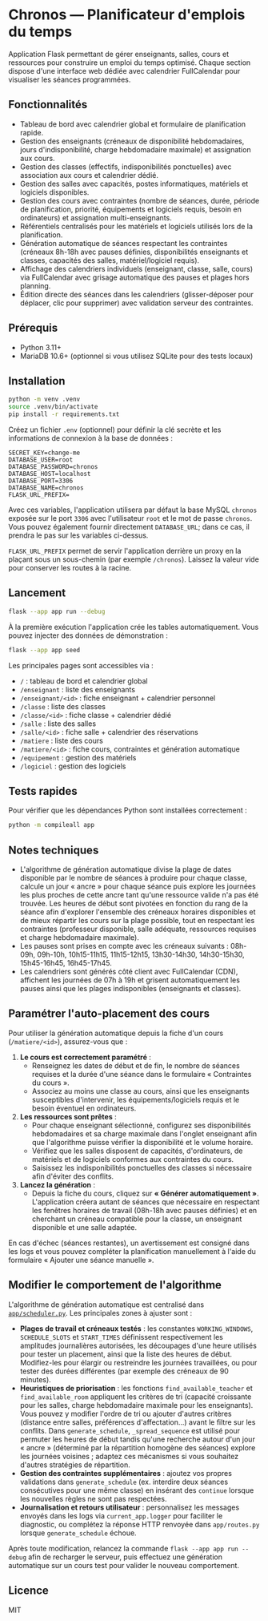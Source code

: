 # Chronos — Planificateur d'emplois du temps

Application Flask permettant de gérer enseignants, salles, cours et ressources pour construire un emploi du temps optimisé. Chaque section dispose d'une interface web dédiée avec calendrier FullCalendar pour visualiser les séances programmées.

## Fonctionnalités

- Tableau de bord avec calendrier global et formulaire de planification rapide.
- Gestion des enseignants (créneaux de disponibilité hebdomadaires, jours d'indisponibilité, charge hebdomadaire maximale) et assignation aux cours.
- Gestion des classes (effectifs, indisponibilités ponctuelles) avec association aux cours et calendrier dédié.
- Gestion des salles avec capacités, postes informatiques, matériels et logiciels disponibles.
- Gestion des cours avec contraintes (nombre de séances, durée, période de planification, priorité, équipements et logiciels requis, besoin en ordinateurs) et assignation multi-enseignants.
- Référentiels centralisés pour les matériels et logiciels utilisés lors de la planification.
- Génération automatique de séances respectant les contraintes (créneaux 8h-18h avec pauses définies, disponibilités enseignants et classes, capacités des salles, matériel/logiciel requis).
- Affichage des calendriers individuels (enseignant, classe, salle, cours) via FullCalendar avec grisage automatique des pauses et plages hors planning.
- Édition directe des séances dans les calendriers (glisser-déposer pour déplacer, clic pour supprimer) avec validation serveur des contraintes.

## Prérequis

- Python 3.11+
- MariaDB 10.6+ (optionnel si vous utilisez SQLite pour des tests locaux)

## Installation

```bash
python -m venv .venv
source .venv/bin/activate
pip install -r requirements.txt
```

Créez un fichier `.env` (optionnel) pour définir la clé secrète et les informations de connexion à la base de données :

```env
SECRET_KEY=change-me
DATABASE_USER=root
DATABASE_PASSWORD=chronos
DATABASE_HOST=localhost
DATABASE_PORT=3306
DATABASE_NAME=chronos
FLASK_URL_PREFIX=
```

Avec ces variables, l'application utilisera par défaut la base MySQL `chronos` exposée sur le port `3306` avec l'utilisateur `root` et le mot de passe `chronos`. Vous pouvez également fournir directement `DATABASE_URL`; dans ce cas, il prendra le pas sur les variables ci-dessus.

`FLASK_URL_PREFIX` permet de servir l'application derrière un proxy en la plaçant sous un sous-chemin (par exemple `/chronos`). Laissez la valeur vide pour conserver les routes à la racine.
## Lancement

```bash
flask --app app run --debug
```

À la première exécution l'application crée les tables automatiquement. Vous pouvez injecter des données de démonstration :

```bash
flask --app app seed
```

Les principales pages sont accessibles via :

- `/` : tableau de bord et calendrier global
- `/enseignant` : liste des enseignants
- `/enseignant/<id>` : fiche enseignant + calendrier personnel
- `/classe` : liste des classes
- `/classe/<id>` : fiche classe + calendrier dédié
- `/salle` : liste des salles
- `/salle/<id>` : fiche salle + calendrier des réservations
- `/matiere` : liste des cours
- `/matiere/<id>` : fiche cours, contraintes et génération automatique
- `/equipement` : gestion des matériels
- `/logiciel` : gestion des logiciels

## Tests rapides

Pour vérifier que les dépendances Python sont installées correctement :

```bash
python -m compileall app
```

## Notes techniques

- L'algorithme de génération automatique divise la plage de dates disponible par le nombre de séances à produire pour chaque classe, calcule un jour « ancre » pour chaque séance puis explore les journées les plus proches de cette ancre tant qu'une ressource valide n'a pas été trouvée. Les heures de début sont pivotées en fonction du rang de la séance afin d'explorer l'ensemble des créneaux horaires disponibles et de mieux répartir les cours sur la plage possible, tout en respectant les contraintes (professeur disponible, salle adéquate, ressources requises et charge hebdomadaire maximale).
- Les pauses sont prises en compte avec les créneaux suivants : 08h-09h, 09h-10h, 10h15-11h15, 11h15-12h15, 13h30-14h30, 14h30-15h30, 15h45-16h45, 16h45-17h45.
- Les calendriers sont générés côté client avec FullCalendar (CDN), affichent les journées de 07h à 19h et grisent automatiquement les pauses ainsi que les plages indisponibles (enseignants et classes).

## Paramétrer l'auto-placement des cours

Pour utiliser la génération automatique depuis la fiche d'un cours (`/matiere/<id>`), assurez-vous que :

1. **Le cours est correctement paramétré** :
   - Renseignez les dates de début et de fin, le nombre de séances requises et la durée d'une séance dans le formulaire « Contraintes du cours ».
   - Associez au moins une classe au cours, ainsi que les enseignants susceptibles d'intervenir, les équipements/logiciels requis et le besoin éventuel en ordinateurs.
2. **Les ressources sont prêtes** :
   - Pour chaque enseignant sélectionné, configurez ses disponibilités hebdomadaires et sa charge maximale dans l'onglet enseignant afin que l'algorithme puisse vérifier la disponibilité et le volume horaire.
   - Vérifiez que les salles disposent de capacités, d'ordinateurs, de matériels et de logiciels conformes aux contraintes du cours.
   - Saisissez les indisponibilités ponctuelles des classes si nécessaire afin d'éviter des conflits.
3. **Lancez la génération** :
   - Depuis la fiche du cours, cliquez sur **« Générer automatiquement »**. L'application créera autant de séances que nécessaire en respectant les fenêtres horaires de travail (08h-18h avec pauses définies) et en cherchant un créneau compatible pour la classe, un enseignant disponible et une salle adaptée.

En cas d'échec (séances restantes), un avertissement est consigné dans les logs et vous pouvez compléter la planification manuellement à l'aide du formulaire « Ajouter une séance manuelle ».

## Modifier le comportement de l'algorithme

L'algorithme de génération automatique est centralisé dans [`app/scheduler.py`](app/scheduler.py). Les principales zones à ajuster sont :

- **Plages de travail et créneaux testés** : les constantes `WORKING_WINDOWS`, `SCHEDULE_SLOTS` et `START_TIMES` définissent respectivement les amplitudes journalières autorisées, les découpages d'une heure utilisés pour tester un placement, ainsi que la liste des heures de début. Modifiez-les pour élargir ou restreindre les journées travaillées, ou pour tester des durées différentes (par exemple des créneaux de 90 minutes).
- **Heuristiques de priorisation** : les fonctions `find_available_teacher` et `find_available_room` appliquent les critères de tri (capacité croissante pour les salles, charge hebdomadaire maximale pour les enseignants). Vous pouvez y modifier l'ordre de tri ou ajouter d'autres critères (distance entre salles, préférences d'affectation…) avant le filtre sur les conflits. Dans `generate_schedule`, `_spread_sequence` est utilisé pour permuter les heures de début tandis qu'une recherche autour d'un jour « ancre » (déterminé par la répartition homogène des séances) explore les journées voisines ; adaptez ces mécanismes si vous souhaitez d'autres stratégies de répartition.
- **Gestion des contraintes supplémentaires** : ajoutez vos propres validations dans `generate_schedule` (ex. interdire deux séances consécutives pour une même classe) en insérant des `continue` lorsque les nouvelles règles ne sont pas respectées.
- **Journalisation et retours utilisateur** : personnalisez les messages envoyés dans les logs via `current_app.logger` pour faciliter le diagnostic, ou complétez la réponse HTTP renvoyée dans `app/routes.py` lorsque `generate_schedule` échoue.

Après toute modification, relancez la commande `flask --app app run --debug` afin de recharger le serveur, puis effectuez une génération automatique sur un cours test pour valider le nouveau comportement.

## Licence

MIT

